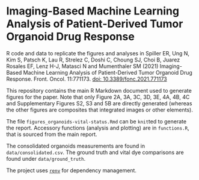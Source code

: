 # Imaging-Based Machine Learning Analysis of Patient-Derived Tumor Organoid Drug Response

R code and data to replicate the figures and analyses in Spiller ER, Ung N, Kim S, Patsch K, Lau R, Strelez C, Doshi C, Choung SJ, Choi B, Juarez Rosales EF, Lenz H-J, Matasci N and Mumenthaler SM (2021) Imaging-Based Machine Learning Analysis of Patient-Derived Tumor Organoid Drug Response. Front. Oncol. 11:771173. [doi: 10.3389/fonc.2021.771173](https://doi.org/10.3389/fonc.2021.771173)

This repository contains the main R Markdown document used to generate figures for the paper. Note that only Figure 2A, 3A, 3C, 3D, 3E, 4A, 4B, 4C and Supplementary Figures S2, S3 and 5B are directly generated (whereas the other figures are composites that integrated images or other elements). 

The file `figures_organoids-vital-status.Rmd` can be `knit`ted to generate the report. Accessory functions (analysis and plotting) are in `functions.R`, that is sourced from the main report.

The consolidated organoids measurements are found in `data/consolidated.csv`. The ground truth and vital dye comparisons are found under `data/ground_truth`.

The project uses [`renv`](https://rstudio.github.io/renv/index.html) for dependency management.
